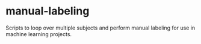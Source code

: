 # manual-labeling
Scripts to loop over multiple subjects and perform manual labeling for use in machine learning projects.
